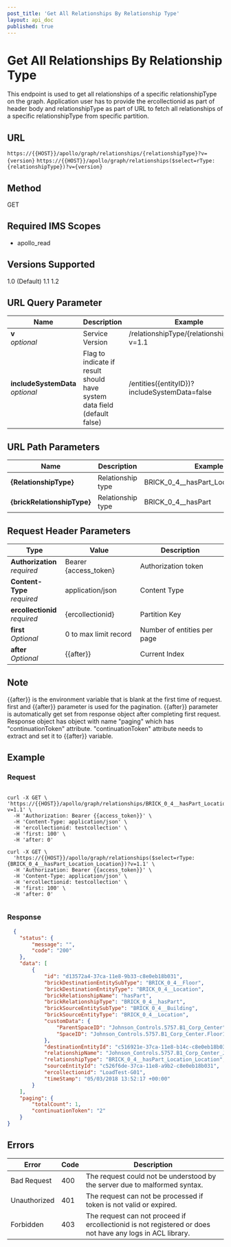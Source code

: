 ```yaml
---
post_title: 'Get All Relationships By Relationship Type'
layout: api_doc
published: true
---
```

# Get All Relationships By Relationship Type

This endpoint is used to get all relationships of a specific relationshipType on the graph. Application user has to provide the ercollectionid as part of header body and relationshipType as part of URL to fetch all relationships of a specific relationshipType from specific partition.

## URL

`https://{{HOST}}/apollo/graph/relationships/{relationshipType}?v={version}`
`https://{{HOST}}/apollo/graph/relationships($select=rType:{relationshipType})?v={version}`


## Method

<div class="get">GET</div>

## Required IMS Scopes
* apollo_read

## Versions Supported
1.0 (Default)
1.1
1.2

## URL Query Parameter

|Name|Description|Example|
|---|---|---|
|**v** <br>*optional*|Service Version|/relationshipType/{relationshipType}?v=1.1|String|
|**includeSystemData** <br>*optional*|Flag to indicate if result should have system data field (default false)|/entities({entityID})?includeSystemData=false|


## URL Path Parameters

|Name|Description|Example|Type|
|---|---|---|---|
|**{RelationshipType}**|Relationship type|BRICK_0_4__hasPart_Location_Location|String|
|**{brickRelationshipType}**|Relationship type|BRICK_0_4__hasPart|String|

## Request Header Parameters

|Type|Value|Description|
|---|---|---|
|**Authorization** <br>*required*|Bearer {access_token}|Authorization token|
|**Content-Type** <br>*required*|application/json|Content Type|
|**ercollectionid** <br>*required*|{ercollectionid}|Partition Key|
|**first** <br>*Optional*|0 to max limit record|Number of entities per page|
|**after** <br>*Optional*|{{after}}|Current Index


## Note

{{after}} is the environment variable that is blank at the first time of request.
first and {{after}} parameter is used for the pagination. {{after}} parameter is automatically get set from response object after completing first request. Response object has object with name "paging" which has "continuationToken" attribute. "continuationToken" attribute needs to extract and set it to {{after}} variable.

## Example

### Request

```shell
  
curl -X GET \
'https://{{HOST}}/apollo/graph/relationships/BRICK_0_4__hasPart_Location_Location?v=1.1' \
  -H 'Authorization: Bearer {{access_token}}' \
  -H 'Content-Type: application/json' \
  -H 'ercollectionid: testcollection' \
  -H 'first: 100' \
  -H 'after: 0' 
  
curl -X GET \
  'https://{{HOST}}/apollo/graph/relationships($select=rType:{BRICK_0_4__hasPart_Location_Location})?v=1.1' \
  -H 'Authorization: Bearer {{access_token}}' \
  -H 'Content-Type: application/json' \
  -H 'ercollectionid: testcollection' \
  -H 'first: 100' \
  -H 'after: 0'
    
```

### Response

```json
  {
    "status": {
        "message": "",
        "code": "200"
    },
    "data": [
        {
            "id": "d13572a4-37ca-11e8-9b33-c8e0eb18b031",
            "brickDestinationEntitySubType": "BRICK_0_4__Floor",
            "brickDestinationEntityType": "BRICK_0_4__Location",
            "brickRelationshipName": "hasPart",
            "brickRelationshipType": "BRICK_0_4__hasPart",
            "brickSourceEntitySubType": "BRICK_0_4__Building",
            "brickSourceEntityType": "BRICK_0_4__Location",
            "customData": {
                "ParentSpaceID": "Johnson_Controls.5757.B1_Corp_Center",
                "SpaceID": "Johnson_Controls.5757.B1_Corp_Center.Floor1"
            },
            "destinationEntityId": "c516921e-37ca-11e8-b14c-c8e0eb18b031",
            "relationshipName": "Johnson_Controls.5757.B1_Corp_Center_Johnson_Controls.5757.B1_Corp_Center.Floor1",
            "relationshipType": "BRICK_0_4__hasPart_Location_Location",
            "sourceEntityId": "c526f6de-37ca-11e8-a9b2-c8e0eb18b031",
            "ercollectionid": "LoadTest-G01",
            "timeStamp": "05/03/2018 13:52:17 +00:00"
        }
    ],
    "paging": {
        "totalCount": 1,
        "continuationToken": "2"
    }
}
```

## Errors

|Error|Code|Description|
|---|---|---|
|Bad Request | 400| The request could not be understood by the server due to malformed syntax. |
|Unauthorized | 401| The request can not be processed if token is not valid or expired. |
|Forbidden | 403| The request can not proceed if ercollectionid is not registered or does not have any logs in ACL library. |
